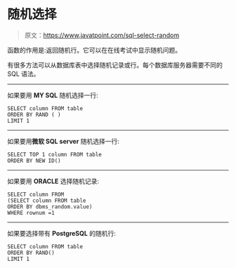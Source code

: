 # 随机选择

> 原文：<https://www.javatpoint.com/sql-select-random>

函数的作用是:返回随机行。它可以在在线考试中显示随机问题。

有很多方法可以从数据库表中选择随机记录或行。每个数据库服务器需要不同的 SQL 语法。

* * *

如果要用 **MY SQL** 随机选择一行:

```
SELECT column FROM table
ORDER BY RAND ( )
LIMIT 1

```

* * *

如果要用**微软 SQL server** 随机选择一行:

```
SELECT TOP 1 column FROM table
ORDER BY NEW ID()

```

* * *

如果要用 **ORACLE** 选择随机记录:

```
SELECT column FROM
(SELECT column FROM table
ORDER BY dbms_random.value)
WHERE rownum =1

```

* * *

如果要选择带有 **PostgreSQL** 的随机行:

```
SELECT column FROM table
ORDER BY RAND()
LIMIT 1

```
